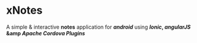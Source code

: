 # xNotes
A simple &amp; interactive **notes** application for **_android_** using **_Ionic_, _angularJS_ &amp _Apache Cordova Plugins_**

